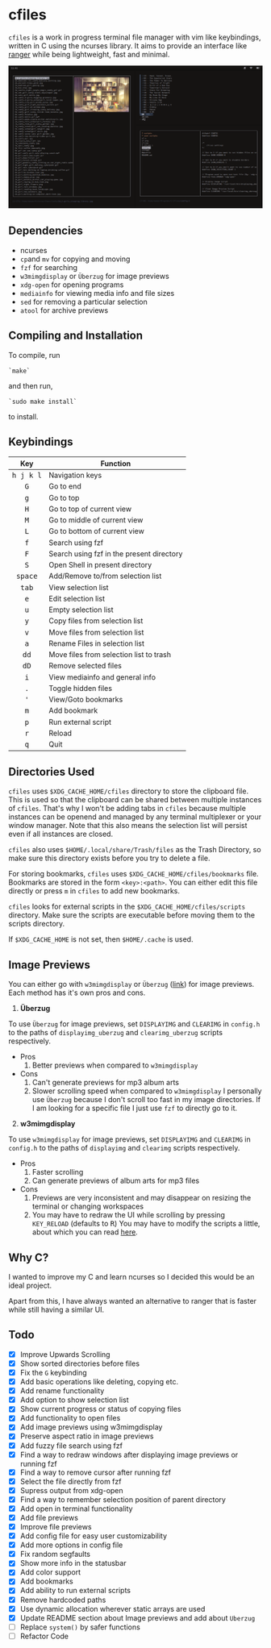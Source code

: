 # cfiles
`cfiles` is a work in progress terminal file manager with vim like keybindings, written in C using the ncurses
library. It aims to provide an interface like [ranger](https://github.com/ranger/ranger) while being lightweight, fast and
minimal.

![screenshot](cf.png)

## Dependencies
- ncurses
- `cp`and `mv` for copying and moving
- `fzf` for searching
- `w3mimgdisplay` or `Überzug` for image previews
- `xdg-open` for opening programs
- `mediainfo` for viewing media info and file sizes
- `sed` for removing a particular selection
- `atool` for archive previews

## Compiling and Installation
To compile, run

    `make`

and then run,

    `sudo make install`

to install.

## Keybindings
| Key | Function |
|:---:| --- |
| <kbd>h j k l</kbd> | Navigation keys |
| <kbd>G</kbd> | Go to end |
| <kbd>g</kbd> | Go to top |
| <kbd>H</kbd> | Go to top of current view |
| <kbd>M</kbd> | Go to middle of current view |
| <kbd>L</kbd> | Go to bottom of current view |
| <kbd>f</kbd> | Search using fzf |
| <kbd>F</kbd> | Search using fzf in the present directory |
| <kbd>S</kbd> | Open Shell in present directory |
| <kbd>space</kbd> | Add/Remove to/from selection list |
| <kbd>tab</kbd> | View selection list |
| <kbd>e</kbd> | Edit selection list |
| <kbd>u</kbd> | Empty selection list |
| <kbd>y</kbd> | Copy files from selection list |
| <kbd>v</kbd> | Move files from selection list |
| <kbd>a</kbd> | Rename Files in selection list |
| <kbd>dd</kbd> | Move files from selection list to trash |
| <kbd>dD</kbd> | Remove selected files |
| <kbd>i</kbd> | View mediainfo and general info |
| <kbd>.</kbd> | Toggle hidden files |
| <kbd>'</kbd> | View/Goto bookmarks |
| <kbd>m</kbd> | Add bookmark |
| <kbd>p</kbd> | Run external script |
| <kbd>r</kbd> | Reload |
| <kbd>q</kbd> | Quit |

## Directories Used
`cfiles` uses `$XDG_CACHE_HOME/cfiles` directory to store the clipboard file. This is used so that the clipboard
can be shared between multiple instances of `cfiles`. That's why I won't be adding tabs in `cfiles` because multiple
instances can be openend and managed by any terminal multiplexer or your window manager.
Note that this also means the selection list will persist even if all instances are closed.

`cfiles` also uses `$HOME/.local/share/Trash/files` as the Trash Directory, so make sure this directory exists before you try to delete a file.

For storing bookmarks, `cfiles` uses `$XDG_CACHE_HOME/cfiles/bookmarks` file. Bookmarks are stored in the form `<key>:<path>`. You can either edit this file directly
or press `m` in `cfiles` to add new bookmarks.

`cfiles` looks for external scripts in the `$XDG_CACHE_HOME/cfiles/scripts` directory. Make sure the scripts are executable before moving them to the scripts directory.

If `$XDG_CACHE_HOME` is not set, then `$HOME/.cache` is used.

## Image Previews
You can either go with `w3mimgdisplay` or `Überzug` ([link](https://github.com/seebye/ueberzug)) for image previews.
Each method has it's own pros and cons.

1. **Überzug**

To use `Überzug` for image previews, set `DISPLAYIMG` and `CLEARIMG` in `config.h` to the paths of `displayimg_uberzug` and `clearimg_uberzug` scripts respectively.
  * Pros
    1. Better previews when compared to `w3mimgdisplay`
  * Cons
    1. Can't generate previews for mp3 album arts
    2. Slower scrolling speed when compared to `w3mimgdisplay`
I personally use `Überzug` because I don't scroll too fast in my image directories. If I am looking for a specific file I just use `fzf` to directly go to it.

2. **w3mimgdisplay**

To use `w3mimgdisplay` for image previews, set `DISPLAYIMG` and `CLEARIMG` in `config.h` to the paths of `displayimg` and `clearimg` scripts respectively.
  * Pros
    1. Faster scrolling
    2. Can generate previews of album arts for mp3 files
  * Cons
    1. Previews are very inconsistent and may disappear on resizing the terminal or changing workspaces
    2. You may have to redraw the UI while scrolling by pressing `KEY_RELOAD` (defaults to <kbd>R</kbd>)
You may have to modify the scripts a little, about which you can read [here](https://wiki.vifm.info/index.php/How_to_preview_images).

## Why C?
I wanted to improve my C and learn ncurses so I decided this would be an ideal project.

Apart from this, I have always wanted an alternative to ranger that is faster while still having
a similar UI.

## Todo
- [x] Improve Upwards Scrolling
- [x] Show sorted directories before files
- [x] Fix the `G` keybinding
- [x] Add basic operations like deleting, copying etc.
- [x] Add rename functionality
- [x] Add option to show selection list
- [x] Show current progress or status of copying files
- [x] Add functionality to open files
- [x] Add image previews using w3mimgdisplay
- [x] Preserve aspect ratio in image previews
- [x] Add fuzzy file search using fzf
- [x] Find a way to redraw windows after displaying image previews or running fzf
- [x] Find a way to remove cursor after running fzf
- [x] Select the file directly from fzf
- [x] Supress output from xdg-open
- [x] Find a way to remember selection position of parent directory
- [x] Add open in terminal functionality
- [x] Add file previews
- [x] Improve file previews
- [x] Add config file for easy user customizability
- [x] Add more options in config file
- [x] Fix random segfaults
- [x] Show more info in the statusbar
- [x] Add color support
- [x] Add bookmarks
- [x] Add ability to run external scripts
- [x] Remove hardcoded paths
- [x] Use dynamic allocation wherever static arrays are used
- [x] Update README section about Image previews and add about `Uberzug`
- [ ] Replace `system()` by safer functions
- [ ] Refactor Code
